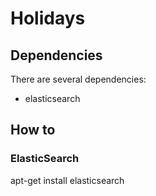 # Holidays

## Dependencies

There are several dependencies:
* elasticsearch

## How to

### ElasticSearch

apt-get install elasticsearch
